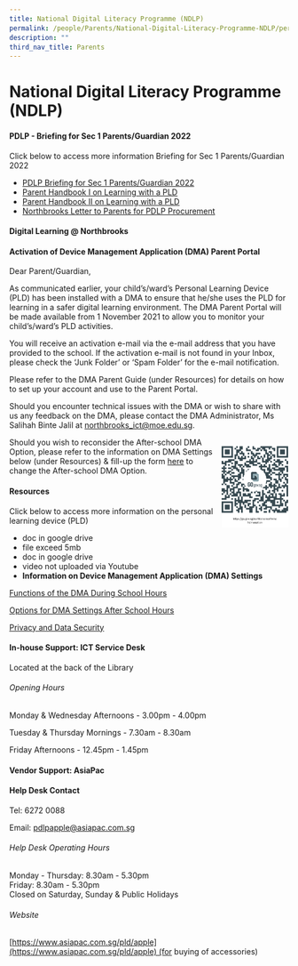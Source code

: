 ```yaml
---
title: National Digital Literacy Programme (NDLP)
permalink: /people/Parents/National-Digital-Literacy-Programme-NDLP/permalink/
description: ""
third_nav_title: Parents
---
```

National Digital Literacy Programme (NDLP)
==========================================

#### PDLP - Briefing for Sec 1 Parents/Guardian 2022


Click below to access more information Briefing for Sec 1 Parents/Guardian 2022

*   [PDLP Briefing for Sec 1 Parents/Guardian 2022](/files/PDLP_%20Briefing%20for%20Sec%201%20Parents%202022%20_school%20website.pdf)
*   [Parent Handbook I on Learning with a PLD](/files/IP2%20-%20Parent%20Handbook%20I%20on%20Learning%20with%20a%20PLD.pdf)
*   [Parent Handbook II on Learning with a PLD](/files/IP3%20-%20Parent%20Handbook%20II%20on%20Learning%20with%20a%20PLD.pdf)
*   [Northbrooks Letter to Parents for PDLP Procurement](/files/Northbrooks%20Letter%20to%20Parents%20for%20PDLP%20Procurement_7%20Feb%20_P.pdf)

#### Digital Learning @ Northbrooks

#### Activation of Device Management Application (DMA) Parent Portal
Dear Parent/Guardian, 

As communicated earlier, your child’s/ward’s Personal Learning Device (PLD) has been installed with a DMA to ensure that he/she uses the PLD for learning in a safer digital learning environment. The DMA Parent Portal will be made available from 1 November 2021 to allow you to monitor your child’s/ward’s PLD activities.

You will receive an activation e-mail via the e-mail address that you have provided to the school. If the activation e-mail is not found in your Inbox, please check the ‘Junk Folder’ or ‘Spam Folder’ for the e-mail notification.

Please refer to the DMA Parent Guide (under Resources) for details on how to set up your account and use to the Parent Portal.

Should you encounter technical issues with the DMA or wish to share with us any feedback on the DMA, please contact the DMA Administrator, Ms Salihah Binte Jalil at northbrooks_ict@moe.edu.sg.



<div>

<div style="float: right">

![](/images/QR3.png)

</div><div>

Should you wish to reconsider the After-school DMA Option, please refer to the information on DMA Settings  
below (under Resources) & fill-up the form [here](https://go.gov.sg/northbrooksafterschdmaoption) to change the After-school DMA Option.

</div></div>


#### Resources
Click below to access more information on the personal learning device (PLD)

*  doc in google drive
*    file exceed 5mb
*   doc in google drive
*   video not uploaded via Youtube
*    **Information on Device Management Application (DMA) Settings**

[Functions of the DMA During School Hours](/files/Functions%20of%20the%20DMA%20During%20School%20Hours.pdf)

[Options for DMA Settings After School Hours](/files/Options%20for%20DMA%20Settings%20After%20School%20Hours.pdf)

[Privacy and Data Security](/files/Privacy%20and%20Data%20Security.pdf)






#### In-house Support: ICT Service Desk
Located at the back of the Library  
  

###### Opening Hours

Monday & Wednesday Afternoons - 3.00pm - 4.00pm

Tuesday & Thursday Mornings - 7.30am - 8.30am

Friday Afternoons - 12.45pm - 1.45pm

#### Vendor Support: AsiaPac
#### Help Desk Contact

Tel: 6272 0088

Email: pdlpapple@asiapac.com.sg

  

###### Help Desk Operating Hours

Monday - Thursday: 8.30am - 5.30pm  
Friday: 8.30am - 5.30pm  
Closed on Saturday, Sunday & Public Holidays

  

###### Website

[https://www.asiapac.com.sg/pld/apple](https://www.asiapac.com.sg/pld/apple) (for buying of accessories)